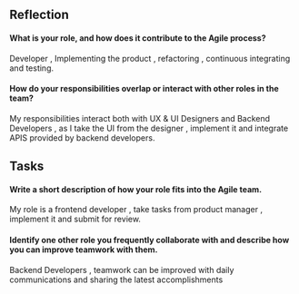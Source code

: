 ## Reflection

#### What is your role, and how does it contribute to the Agile process?
Developer , Implementing the product , refactoring , continuous integrating and testing.

#### How do your responsibilities overlap or interact with other roles in the team?
My responsibilities interact both with UX & UI Designers and Backend Developers , 
as I take the UI from the designer , implement it and integrate APIS provided by backend developers. 


## Tasks

#### Write a short description of how your role fits into the Agile team.
My role is a frontend developer , take tasks from product manager , implement it and submit for review.

#### Identify one other role you frequently collaborate with and describe how you can improve teamwork with them.
Backend Developers , teamwork can be improved with daily communications and sharing the latest accomplishments

